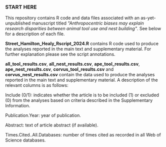 ### START HERE ###

This repository contains R code and data files associated with an as-yet-unpublished manuscript titled _"Anthropocentric biases may explain research disparities between animal tool use and nest building"_. See below for a description of each file.

**Street_Hamilton_Healy_Rscript_2024.R** contains R code used to produce the analyses reported in the main text and supplementary material. For further explanation please see the script annotations.

**all_tool_results.csv**, **all_nest_results.csv**, **ape_tool_results.csv**, **ape_nest_results.csv**, **corvus_tool_results.csv** and **corvus_nest_results.csv** contain the data used to produce the analyses reported in the main text and supplementary material. A description of the relevant columns is as follows:

Include (0/1): indicates whether the article is to be included (1) or excluded (0) from the analyses based on criteria described in the Supplementary Information.

Publication.Year: year of publication.

Abstract: text of article abstract (if available).

Times.Cited..All.Databases: number of times cited as recorded in all Web of Science databases.



